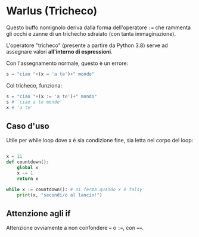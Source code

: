 # Warlus (Tricheco)

Questo buffo nomignolo deriva dalla forma dell'operatore `:=` che rammenta gli occhi e zanne di un trichecho sdraiato (con tanta immaginazione).

L'operatore "tricheco" (presente a partire da Python 3.8) serve ad assegnare valori **all'interno di espressioni**.

Con l'assegnamento normale, questo è un errore:

```python
s = "ciao "+(x = 'a te')+" mondo"
```

Col tricheco, funziona:

```python
s = "ciao "+(x := 'a te')+" mondo"
s # 'ciao a te mondo'
x # 'a te'
```


## Caso d'uso

Utile per while loop dove x è sia condizione fine, sia letta nel corpo del loop:

```python

x = 11
def countdown():
    global x
    x -= 1
    return x

while x := countdown(): # si ferma quando x è falsy
    print(x, "secondi/o al lancio!")
```

## Attenzione agli if

Attenzione ovviamente a non confondere `=` o `:=`, con `==`.